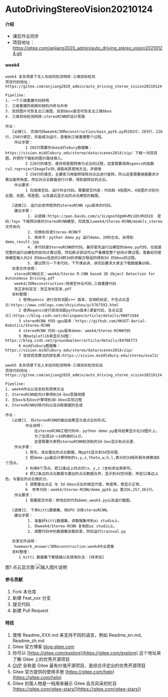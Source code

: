 # AutoDrivingStereoVision20210124

#### 介绍
- 课后作业同步
- 项目地址：https://gitee.com/anjiang2020_admin/auto_driving_stereo_vision20210124.git

#### week4

```
week4 复杂场景下无人车如何检测物体-三维目标检测
项目代码地址：https://gitee.com/anjiang2020_admin/auto_driving_stereo_vision20210124.git

Pipeline:
1. 一个三维重建代码样例
2. 三维重建所依赖的相机内参与外参
3. 双目图片可恢复出三维图，双目bbox是否可恢复出三维bbox
4. 三维目标检测网络:stereoRCNN的设计思路

作业：
   [必做]1. 完成代码week4/3DReconstruction/main_pptk.py的202行，203行，226行，256行填空，并能成功运行，查看到三维重建整个过程。
    作业步骤：
         1 202行需要你从middlebury数据集：https://vision.middlebury.edu/stereo/data/scenes2014/zip/ 下载一对双目图，并把你下载到的图片路径填入。
         2 226行的填空，是将视差图转换为点云的过程，这里需要调用opencv的函数cv2.reprojectImageTo3D,请查阅其使用方法，并使用
         3 256行的填空，主要练习用旋转矩阵对点云进行旋转。所以这里需要根据要求计算出旋转角度，然后对点云数据进行计算，得到旋转后的点云。
    作业要求：
         1 完成填空后，运行作业代码。需要提交内容：代码和 4张图片。4张图片分别为左图，右图，视差图，以及最后显示出的点云模型的截图。
         
   [选做]2. 运行出老师提供的stereoRCNN cpu版本的代码。
    建议步骤：
          1. 从链接:https://pan.baidu.com/s/1LzgooYdgm0vMziQh3RdX2Q  密码:7ayx 下载预训练的StereoRCNN模型，将其放入week4/Stereo-RCNN/models_stereo文件夹内
          2. 切换到目录Stereo-RCNN下
          3. 用命令：python demo.py 运行demo，20秒左右，会得到demo_result.jpg
          4. 本代码是StereoRCNN的代码，最好是先运行出模型的demo.py代码，也就是完整的运行出模型的前向计算过程，然后断点调试可以产看模型整个前向计算过程，查看如何使用模型输入的2d 的bbox信息的2d转3d的求解方程组的得到3d 的bbox的过程。 
          5. 建议预习一下本代码，下节课会讲，讲完后要求大家去下载数据集训练。
   目录文件说明：
    stereoRCNN论文：week4/Stereo R-CNN based 3D Object Detection for Autonomous Driving.pdf
    week4/3DReconstruction:待填空作业代码,三维重建代码
    张正友标定法：张正友标定发.pdf
   资料整理：
      1 使用opencv 进行双目测距c++ 版本，含相机标定，不含点云显示:https://www.cnblogs.com/zhiyishou/p/5767592.html
      2 使用opencv进行双目测距python版本[课堂代码，含点云显示]:https://blog.csdn.net/dulingwen/article/details/98071584
      3 stereoRCNN 代码-gpu版本：https://github.com/HKUST-Aerial-Robotics/Stereo-RCNN
      4 stereoRCNN 代码-cpu版本demo: week4/Stereo-RCNN代码
      5 用matplotlib来显示3d图：https://blog.csdn.net/groundwalker/article/details/84786773
      6 middlebury数据集：https://vision.middlebury.edu/stereo/data/scenes2014/zip/
      7 双目视觉算法的排名表:https://vision.middlebury.edu/stereo/eval3/

```



```
week5 复杂场景下无人车如何检测物体-三维目标检测实战
项目代码地址：https://gitee.com/anjiang2020_admin/auto_driving_stereo_vision20210124.git

Pipeline:
1. week4作业以及坐标系转换方法
2. StereoRCNN前向计算得到3d-box思路梳理
3. 左box与右box计算得到3D-bbox实现过程
4. StereoRCNN训练代码以及训练数据的生成

作业：
   [必做]1. 将stereoRCNN的输出结果显示成点云的形式。
         作业说明：
             在stereoRCNN工程代码中，python demo.py是将结果显示在2d图片上，
             为了加深2d->3d转换的认识，
             这里需要大家把stereoRCNN检测到的3d-box显示到点云里.
    作业步骤：
         1 首先，读出雷达的点云数据，用pptk显示到3d空间里。
         2 把demo.py最后计算得到的x,y,z,theta,w,h,l,表示的3d矩形框先换算成8个顶点。
         3 利用8个顶点，把12条边上的点的(x，y,z )坐标求出来即可。
         4 把12条边的点云数据与雷达的点云数据合并，显示到3d空间里，并给12条边上色，与雷达的点云做区分。
         5 调整雷达点云 与 3d-bbox点云的相互尺度，角度等，使显示正常。
         6  参考代码：week4/Stereo-RCNN/demo_pptk.py 第256,257,361行。
    作业要求：
         1 需要提交内容：修改后的代码demo_week5.py以及运行截图。
         
   [选做]2. 下来kitti数据集，用GPU 训练stereoRCNN。
    建议步骤：
          1. 准备好kitti数据集，讲数据集传到ai studio上。
          1. 将week4/Stereo-RCNN 复制到ai studio上。
          2. 调整代码中的数据集加载目录，然后运行trainval.py 

   目录文件说明：
    homework_answer/3DReconstruction:week4作业答案
   资料整理：
      1 kitti 数据集下载链接以及使用办法：[待添加]
```
图1 点云显示图
![输入图片说明](https://images.gitee.com/uploads/images/2021/0201/200909_578e1d51_7401441.png "屏幕截图.png")

#### 参与贡献

1.  Fork 本仓库
2.  新建 Feat_xxx 分支
3.  提交代码
4.  新建 Pull Request


#### 特技

1.  使用 Readme\_XXX.md 来支持不同的语言，例如 Readme\_en.md, Readme\_zh.md
2.  Gitee 官方博客 [blog.gitee.com](https://blog.gitee.com)
3.  你可以 [https://gitee.com/explore](https://gitee.com/explore) 这个地址来了解 Gitee 上的优秀开源项目
4.  [GVP](https://gitee.com/gvp) 全称是 Gitee 最有价值开源项目，是综合评定出的优秀开源项目
5.  Gitee 官方提供的使用手册 [https://gitee.com/help](https://gitee.com/help)
6.  Gitee 封面人物是一档用来展示 Gitee 会员风采的栏目 [https://gitee.com/gitee-stars/](https://gitee.com/gitee-stars/)

